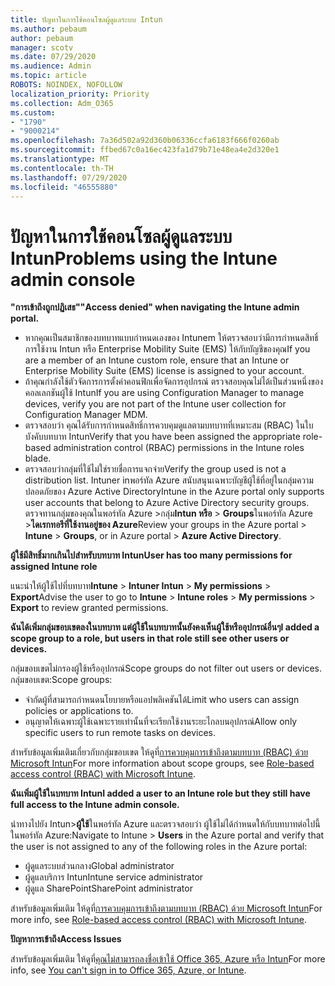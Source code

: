 ```yaml
---
title: ปัญหาในการใช้คอนโซลผู้ดูแลระบบ Intun
ms.author: pebaum
author: pebaum
manager: scotv
ms.date: 07/29/2020
ms.audience: Admin
ms.topic: article
ROBOTS: NOINDEX, NOFOLLOW
localization_priority: Priority
ms.collection: Adm_O365
ms.custom:
- "1790"
- "9000214"
ms.openlocfilehash: 7a36d502a92d360b06336ccfa6183f666f0260ab
ms.sourcegitcommit: ffbed67c0a16ec423fa1d79b71e48ea4e2d320e1
ms.translationtype: MT
ms.contentlocale: th-TH
ms.lasthandoff: 07/29/2020
ms.locfileid: "46555880"
---
```

# <a name="problems-using-the-intune-admin-console"></a><span data-ttu-id="53004-102">ปัญหาในการใช้คอนโซลผู้ดูแลระบบ Intun</span><span class="sxs-lookup"><span data-stu-id="53004-102">Problems using the Intune admin console</span></span>

<span data-ttu-id="53004-103">**"การเข้าถึงถูกปฏิเสธ"**</span><span class="sxs-lookup"><span data-stu-id="53004-103">**"Access denied" when navigating the Intune admin portal.**</span></span>

- <span data-ttu-id="53004-104">หากคุณเป็นสมาชิกของบทบาทแบบกําหนดเองของ Intunem ให้ตรวจสอบว่ามีการกําหนดสิทธิ์การใช้งาน Intun หรือ Enterprise Mobility Suite (EMS) ให้กับบัญชีของคุณ</span><span class="sxs-lookup"><span data-stu-id="53004-104">If you are a member of an Intune custom role, ensure that an Intune or Enterprise Mobility Suite (EMS) license is assigned to your account.</span></span>
- <span data-ttu-id="53004-105">ถ้าคุณกําลังใช้ตัวจัดการการตั้งค่าคอนฟิกเพื่อจัดการอุปกรณ์ ตรวจสอบคุณไม่ได้เป็นส่วนหนึ่งของคอลเลกชันผู้ใช้ Intun</span><span class="sxs-lookup"><span data-stu-id="53004-105">If you are using Configuration Manager to manage devices, verify you are not part of the Intune user collection for Configuration Manager MDM.</span></span>
- <span data-ttu-id="53004-106">ตรวจสอบว่า คุณได้รับการกําหนดสิทธิ์การควบคุมดูแลตามบทบาทที่เหมาะสม (RBAC) ในใบบังคับบทบาท Intun</span><span class="sxs-lookup"><span data-stu-id="53004-106">Verify that you have been assigned the appropriate role-based administration control (RBAC) permissions in the Intune roles blade.</span></span>
- <span data-ttu-id="53004-107">ตรวจสอบว่ากลุ่มที่ใช้ไม่ใช่รายชื่อการแจกจ่าย</span><span class="sxs-lookup"><span data-stu-id="53004-107">Verify the group used is not a distribution list.</span></span> <span data-ttu-id="53004-108">Intuner inพอร์ทัล Azure สนับสนุนเฉพาะบัญชีผู้ใช้ที่อยู่ในกลุ่มความปลอดภัยของ Azure Active Directory</span><span class="sxs-lookup"><span data-stu-id="53004-108">Intune in the Azure portal only supports user accounts that belong to Azure Active Directory security groups.</span></span> <span data-ttu-id="53004-109">ตรวจทานกลุ่มของคุณในพอร์ทัล Azure >กลุ่ม**Intun หรือ**  >  **Groups**ในพอร์ทัล Azure >**ไดเรกทอรีที่ใช้งานอยู่ของ Azure**</span><span class="sxs-lookup"><span data-stu-id="53004-109">Review your groups in the Azure portal > **Intune** > **Groups**, or in Azure portal > **Azure Active Directory**.</span></span>

<span data-ttu-id="53004-110">**ผู้ใช้มีสิทธิ์มากเกินไปสําหรับบทบาท Intun**</span><span class="sxs-lookup"><span data-stu-id="53004-110">**User has too many permissions for assigned Intune role**</span></span>

<span data-ttu-id="53004-111">แนะนําให้ผู้ใช้ไปที่บทบาท**Intune**  >  **Intuner Intun**  >  **My permissions**  >  **Export**</span><span class="sxs-lookup"><span data-stu-id="53004-111">Advise the user to go to **Intune** > **Intune roles** > **My permissions** > **Export** to review granted permissions.</span></span>

<span data-ttu-id="53004-112">**ฉันได้เพิ่มกลุ่มขอบเขตลงในบทบาท แต่ผู้ใช้ในบทบาทนั้นยังคงเห็นผู้ใช้หรืออุปกรณ์อื่นๆ**</span><span class="sxs-lookup"><span data-stu-id="53004-112">**I added a scope group to a role, but users in that role still see other users or devices.**</span></span>

<span data-ttu-id="53004-113">กลุ่มขอบเขตไม่กรองผู้ใช้หรืออุปกรณ์</span><span class="sxs-lookup"><span data-stu-id="53004-113">Scope groups do not filter out users or devices.</span></span> <span data-ttu-id="53004-114">กลุ่มขอบเขต:</span><span class="sxs-lookup"><span data-stu-id="53004-114">Scope groups:</span></span>

- <span data-ttu-id="53004-115">จํากัดผู้ที่สามารถกําหนดนโยบายหรือแอปพลิเคชันได้</span><span class="sxs-lookup"><span data-stu-id="53004-115">Limit who users can assign policies or applications to.</span></span>
- <span data-ttu-id="53004-116">อนุญาตให้เฉพาะผู้ใช้เฉพาะรายเท่านั้นที่จะเรียกใช้งานระยะไกลบนอุปกรณ์</span><span class="sxs-lookup"><span data-stu-id="53004-116">Allow only specific users to run remote tasks on devices.</span></span>

<span data-ttu-id="53004-117">สําหรับข้อมูลเพิ่มเติมเกี่ยวกับกลุ่มขอบเขต ให้ดูที่[การควบคุมการเข้าถึงตามบทบาท (RBAC) ด้วย Microsoft Intun](https://docs.microsoft.com/intune/role-based-access-control)</span><span class="sxs-lookup"><span data-stu-id="53004-117">For more information about scope groups, see  [Role-based access control (RBAC) with Microsoft Intune](https://docs.microsoft.com/intune/role-based-access-control).</span></span>

<span data-ttu-id="53004-118">**ฉันเพิ่มผู้ใช้ในบทบาท Intun**</span><span class="sxs-lookup"><span data-stu-id="53004-118">**I added a user to an Intune role but they still have full access to the Intune admin console.**</span></span>

<span data-ttu-id="53004-119">นําทางไปยัง Intun>**ผู้ใช้**ในพอร์ทัล Azure และตรวจสอบว่า ผู้ใช้ไม่ได้กําหนดให้กับบทบาทต่อไปนี้ในพอร์ทัล Azure:</span><span class="sxs-lookup"><span data-stu-id="53004-119">Navigate to Intune > **Users** in the Azure portal and verify that the user is not assigned to any of the following roles in the Azure portal:</span></span>

- <span data-ttu-id="53004-120">ผู้ดูแลระบบส่วนกลาง</span><span class="sxs-lookup"><span data-stu-id="53004-120">Global administrator</span></span>
- <span data-ttu-id="53004-121">ผู้ดูแลบริการ Intun</span><span class="sxs-lookup"><span data-stu-id="53004-121">Intune service administrator</span></span>
- <span data-ttu-id="53004-122">ผู้ดูแล SharePoint</span><span class="sxs-lookup"><span data-stu-id="53004-122">SharePoint administrator</span></span>

<span data-ttu-id="53004-123">สําหรับข้อมูลเพิ่มเติม ให้ดูที่[การควบคุมการเข้าถึงตามบทบาท (RBAC) ด้วย Microsoft Intun](https://docs.microsoft.com/intune/role-based-access-control)</span><span class="sxs-lookup"><span data-stu-id="53004-123">For more info, see [Role-based access control (RBAC) with Microsoft Intune](https://docs.microsoft.com/intune/role-based-access-control).</span></span>

<span data-ttu-id="53004-124">**ปัญหาการเข้าถึง**</span><span class="sxs-lookup"><span data-stu-id="53004-124">**Access Issues**</span></span>

<span data-ttu-id="53004-125">สําหรับข้อมูลเพิ่มเติม ให้ดูที่[คุณไม่สามารถลงชื่อเข้าใช้ Office 365, Azure หรือ Intun](https://support.microsoft.com/help/2412085/you-can-t-sign-in-to-office-365-azure-or-intune)</span><span class="sxs-lookup"><span data-stu-id="53004-125">For more info, see [You can't sign in to Office 365, Azure, or Intune](https://support.microsoft.com/help/2412085/you-can-t-sign-in-to-office-365-azure-or-intune).</span></span>